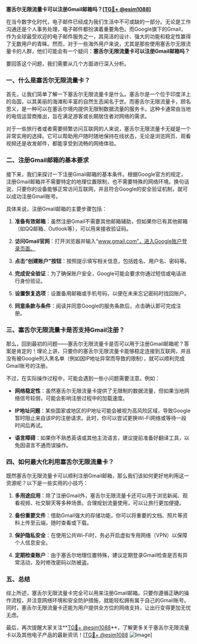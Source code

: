 **塞舌尔无限流量卡可以注册Gmail邮箱吗？[[TG💪+ @esim1088](https://t.me/s/esim1088)]**

在当今数字化时代，电子邮件已经成为我们生活中不可或缺的一部分。无论是工作沟通还是个人事务处理，电子邮件都扮演着重要角色。而Google旗下的Gmail，作为全球最受欢迎的电子邮件服务之一，其简洁的设计、强大的功能和稳定性赢得了无数用户的青睐。然而，对于一些海外用户来说，尤其是那些使用塞舌尔无限流量卡的人群，他们可能会有一个疑问：**塞舌尔无限流量卡可以注册Gmail邮箱吗？**

要回答这个问题，我们需要从几个方面进行深入分析。

### 一、什么是塞舌尔无限流量卡？

首先，让我们简单了解一下塞舌尔无限流量卡是什么。塞舌尔是一个位于印度洋上的岛国，以其美丽的海滩和丰富的自然生态闻名于世。而塞舌尔无限流量卡，顾名思义，是一种可以在塞舌尔境内提供无限制数据流量的服务卡。这种卡通常由当地的电信运营商推出，旨在满足游客或长期居住者对网络的需求。

对于一些旅行者或者需要频繁访问互联网的人来说，塞舌尔无限流量卡无疑是一个非常实用的选择。它可以帮助用户随时随地保持在线状态，无论是浏览网页、观看视频还是收发邮件，都能享受到流畅的网络体验。

### 二、注册Gmail邮箱的基本要求

接下来，我们来探讨一下注册Gmail邮箱的基本条件。根据Google官方的规定，注册Gmail邮箱并不需要特定的地理位置限制，也不需要特殊的网络环境。换句话说，只要你的设备能够正常访问互联网，并且符合Google的安全验证机制，就可以成功注册Gmail账号。

具体来说，注册Gmail邮箱的主要步骤包括：

1. **准备有效邮箱**：虽然注册Gmail不需要其他邮箱辅助，但如果你已有其他邮箱（如QQ邮箱、Outlook等），可以用来接收验证码。
   
2. **访问Gmail官网**：打开浏览器并输入“www.gmail.com”，进入Google账户登录页面。

3. **点击“创建账户”按钮**：按照提示填写相关信息，包括姓名、用户名、密码等。

4. **完成安全验证**：为了确保账户安全，Google可能会要求你通过短信或电话进行身份验证。

5. **设置恢复选项**：设置备用邮箱或手机号码，以便在未来忘记密码时找回账户。

6. **同意条款与条件**：阅读并同意Google的服务条款后，点击确认即可完成注册。

### 三、塞舌尔无限流量卡是否支持Gmail注册？

那么，回到最初的问题——塞舌尔无限流量卡是否可以用于注册Gmail邮箱呢？答案是肯定的！理论上讲，只要你的塞舌尔无限流量卡能够稳定连接到互联网，并且没有被Google列入黑名单（例如因IP地址异常而导致的限制），就可以顺利完成Gmail账号的注册。

不过，在实际操作过程中，可能会遇到一些小问题需要注意。例如：

- **网络稳定性**：虽然塞舌尔无限流量卡提供了无限制的数据流量，但如果当地网络信号较弱，可能会影响注册过程中的加载速度。
  
- **IP地址问题**：某些国家或地区的IP地址可能会被视为高风险区域，导致Google暂时阻止来自该IP的注册请求。此时，你可以尝试更换Wi-Fi网络或等待一段时间后再试。

- **语言障碍**：如果你不熟悉英语或其他主流语言，建议提前准备好翻译工具，以免因语言不通而误操作。

### 四、如何最大化利用塞舌尔无限流量卡？

既然塞舌尔无限流量卡可以顺利注册Gmail邮箱，那么我们该如何更好地利用这一资源呢？以下是一些实用的小技巧：

1. **多用途应用**：除了注册Gmail外，塞舌尔无限流量卡还可以用于浏览新闻、观看视频、社交聊天等多种场景。合理规划流量使用，可以让旅行更加便捷。

2. **备份重要文件**：借助Gmail强大的存储功能，你可以将重要的文档、照片等资料上传至云端，随时查看或下载。

3. **保护隐私安全**：在使用公共Wi-Fi时，务必开启虚拟专用网络（VPN）以保障个人信息安全。

4. **定期检查账户**：由于塞舌尔地理位置特殊，建议定期登录Gmail检查是否有异常活动，及时修改密码以防被盗。

### 五、总结

综上所述，塞舌尔无限流量卡完全可以用来注册Gmail邮箱。只要你遵循正确的操作流程，并注意网络环境和安全防护措施，就能轻松拥有属于自己的Gmail账号。同时，塞舌尔无限流量卡还能为用户提供全方位的网络支持，让出行变得更加无忧无虑。

最后，再次提醒大家关注**[TG💪+ @esim1088](https://t.me/s/esim1088)**，了解更多关于塞舌尔无限流量卡以及其他电子产品的最新资讯！[[TG💪+ @esim1088](https://t.me/s/esim1088) ![Image](https://i.postimg.cc/4NQfJmqS/Snipaste-2025-05-13-00-14-12.png)]